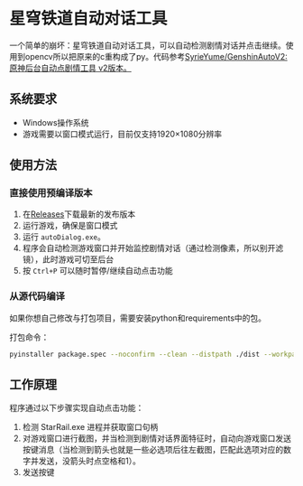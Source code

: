 # 星穹铁道自动对话工具

一个简单的崩坏：星穹铁道自动对话工具，可以自动检测剧情对话并点击继续。使用到opencv所以把原来的c重构成了py。代码参考[SyrieYume/GenshinAutoV2: 原神后台自动点剧情工具 v2版本。](https://github.com/SyrieYume/GenshinAutoV2)

## 系统要求

- Windows操作系统
- 游戏需要以窗口模式运行，目前仅支持1920×1080分辨率

## 使用方法

### 直接使用预编译版本

1. 在[Releases](https://github.com/ywq1145/StaRailAutoSkipV2/releases)下载最新的发布版本 
2. 运行游戏，确保是窗口模式
3. 运行 `autoDialog.exe`。
4. 程序会自动检测游戏窗口并开始监控剧情对话（通过检测像素，所以别开滤镜），此时游戏可切至后台
5. 按 `Ctrl+P` 可以随时暂停/继续自动点击功能

### 从源代码编译

如果你想自己修改与打包项目，需要安装python和requirements中的包。

打包命令：

```bash
pyinstaller package.spec --noconfirm --clean --distpath ./dist --workpath ./build
```

## 工作原理

程序通过以下步骤实现自动点击功能：

1. 检测 StarRail.exe 进程并获取窗口句柄
3. 对游戏窗口进行截图，并当检测到剧情对话界面特征时，自动向游戏窗口发送按键消息（当检测到箭头也就是一些必选项后往左截图，匹配此选项对应的数字并发送，没箭头时点空格和1）。
4. 发送按键

